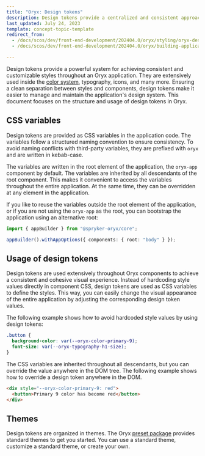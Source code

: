 ```yaml
---
title: "Oryx: Design tokens"
description: Design tokens provide a centralized and consistent approach for styling components in Oryx applications.
last_updated: July 24, 2023
template: concept-topic-template
redirect_from:
  - /docs/scos/dev/front-end-development/202404.0/oryx/styling/oryx-design-tokens.html
  - /docs/scos/dev/front-end-development/202404.0/oryx/building-applications/styling/oryx-design-tokens.html

---
```




Design tokens provide a powerful system for achieving consistent and customizable styles throughout an Oryx application. They are extensively used inside the [color system](/docs/dg/dev/frontend-development/latest/oryx/building-applications/styling/oryx-color-system.html), typography, icons, and many more. Ensuring a clean separation between styles and components, design tokens make it easier to manage and maintain the application's design system. This document focuses on the structure and usage of design tokens in Oryx.

## CSS variables

Design tokens are provided as CSS variables in the application code. The variables follow a structured naming convention to ensure consistency. To avoid naming conflicts with third-party variables, they are prefixed with `oryx` and are written in kebab-case.

The variables are written in the root element of the application, the `oryx-app` component by default. The variables are inherited by all descendants of the root component. This makes it convenient to access the variables throughout the entire application. At the same time, they can be overridden at any element in the application.

If you like to reuse the variables outside the root element of the application, or if you are not using the `oryx-app` as the root, you can bootstrap the application using an alternative root:

```ts
import { appBuilder } from "@spryker-oryx/core";

appBuilder().withAppOptions({ components: { root: "body" } });
```

## Usage of design tokens

Design tokens are used extensively throughout Oryx components to achieve a consistent and cohesive visual experience. Instead of hardcoding style values directly in component CSS, design tokens are used as CSS variables to define the styles. This way, you can easily change the visual appearance of the entire application by adjusting the corresponding design token values.

The following example shows how to avoid hardcoded style values by using design tokens:

```css
.button {
  background-color: var(--oryx-color-primary-9);
  font-size: var(--oryx-typography-h1-size);
}
```

The CSS variables are inherited throughout all descendants, but you can override the value anywhere in the DOM tree. The following example shows how to override a design token anywhere in the DOM.

```html
<div style="--oryx-color-primary-9: red">
  <button>Primary 9 color has become red</button>
</div>
```

## Themes

Design tokens are organized in themes. The Oryx [preset package](/docs/dg/dev/frontend-development/latest/oryx/building-applications/oryx-presets.html) provides standard themes to get you started. You can use a standard theme, customize a standard theme, or create your own.

<!-- TODO: add a note link to the theme docs once its ready -->
